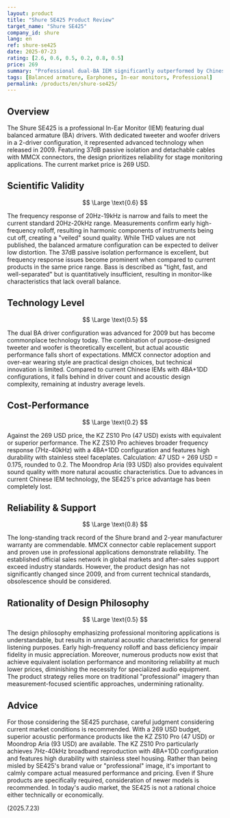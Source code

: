 ```yaml
---
layout: product
title: "Shure SE425 Product Review"
target_name: "Shure SE425"
company_id: shure
lang: en
ref: shure-se425
date: 2025-07-23
rating: [2.6, 0.6, 0.5, 0.2, 0.8, 0.5]
price: 269
summary: "Professional dual-BA IEM significantly outperformed by Chinese products in both performance and price"
tags: [Balanced armature, Earphones, In-ear monitors, Professional]
permalink: /products/en/shure-se425/
---
```

## Overview

The Shure SE425 is a professional In-Ear Monitor (IEM) featuring dual balanced armature (BA) drivers. With dedicated tweeter and woofer drivers in a 2-driver configuration, it represented advanced technology when released in 2009. Featuring 37dB passive isolation and detachable cables with MMCX connectors, the design prioritizes reliability for stage monitoring applications. The current market price is 269 USD.

## Scientific Validity

$$ \Large \text{0.6} $$

The frequency response of 20Hz-19kHz is narrow and fails to meet the current standard 20Hz-20kHz range. Measurements confirm early high-frequency rolloff, resulting in harmonic components of instruments being cut off, creating a "veiled" sound quality. While THD values are not published, the balanced armature configuration can be expected to deliver low distortion. The 37dB passive isolation performance is excellent, but frequency response issues become prominent when compared to current products in the same price range. Bass is described as "tight, fast, and well-separated" but is quantitatively insufficient, resulting in monitor-like characteristics that lack overall balance.

## Technology Level

$$ \Large \text{0.5} $$

The dual BA driver configuration was advanced for 2009 but has become commonplace technology today. The combination of purpose-designed tweeter and woofer is theoretically excellent, but actual acoustic performance falls short of expectations. MMCX connector adoption and over-ear wearing style are practical design choices, but technical innovation is limited. Compared to current Chinese IEMs with 4BA+1DD configurations, it falls behind in driver count and acoustic design complexity, remaining at industry average levels.

## Cost-Performance

$$ \Large \text{0.2} $$

Against the 269 USD price, the KZ ZS10 Pro (47 USD) exists with equivalent or superior performance. The KZ ZS10 Pro achieves broader frequency response (7Hz-40kHz) with a 4BA+1DD configuration and features high durability with stainless steel faceplates. Calculation: 47 USD ÷ 269 USD = 0.175, rounded to 0.2. The Moondrop Aria (93 USD) also provides equivalent sound quality with more natural acoustic characteristics. Due to advances in current Chinese IEM technology, the SE425's price advantage has been completely lost.

## Reliability & Support

$$ \Large \text{0.8} $$

The long-standing track record of the Shure brand and 2-year manufacturer warranty are commendable. MMCX connector cable replacement support and proven use in professional applications demonstrate reliability. The established official sales network in global markets and after-sales support exceed industry standards. However, the product design has not significantly changed since 2009, and from current technical standards, obsolescence should be considered.

## Rationality of Design Philosophy

$$ \Large \text{0.5} $$

The design philosophy emphasizing professional monitoring applications is understandable, but results in unnatural acoustic characteristics for general listening purposes. Early high-frequency rolloff and bass deficiency impair fidelity in music appreciation. Moreover, numerous products now exist that achieve equivalent isolation performance and monitoring reliability at much lower prices, diminishing the necessity for specialized audio equipment. The product strategy relies more on traditional "professional" imagery than measurement-focused scientific approaches, undermining rationality.

## Advice

For those considering the SE425 purchase, careful judgment considering current market conditions is recommended. With a 269 USD budget, superior acoustic performance products like the KZ ZS10 Pro (47 USD) or Moondrop Aria (93 USD) are available. The KZ ZS10 Pro particularly achieves 7Hz-40kHz broadband reproduction with 4BA+1DD configuration and features high durability with stainless steel housing. Rather than being misled by SE425's brand value or "professional" image, it's important to calmly compare actual measured performance and pricing. Even if Shure products are specifically required, consideration of newer models is recommended. In today's audio market, the SE425 is not a rational choice either technically or economically.

(2025.7.23)